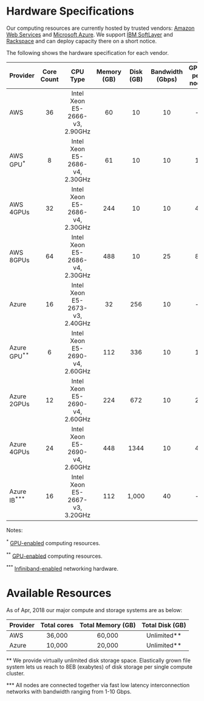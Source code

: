 # Hardware Specifications

Our computing resources are currently hosted by trusted vendors: [Amazon Web Services](http://www.aws.amazon.com) and [Microsoft Azure](http://www.azure.microsoft.com). We support [IBM SoftLayer](http://www.softlayer.com) and [Rackspace](http://www.rackspace.com) and can deploy capacity there on a short notice.

The following shows the hardware specification for each vendor.

| Provider               | Core Count | CPU Type                        | Memory (GB) | Disk (GB) | Bandwidth (Gbps) | GPUs per node  |
| :---------             | :--------: | :-----------------------------: | :---------: | :-------: | :--------------: | :------------: |
| AWS                    | 36         | Intel Xeon E5-2666-v3, 2.90GHz  | 60          | 10        | 10               | -              |
| AWS GPU<sup>*</sup>    | 8          | Intel Xeon E5-2686-v4, 2.30GHz  | 61          | 10        | 10               | 1              |
| AWS 4GPUs              | 32         | Intel Xeon E5-2686-v4, 2.30GHz  | 244         | 10        | 10               | 4              |
| AWS 8GPUs              | 64         | Intel Xeon E5-2686-v4, 2.30GHz  | 488         | 10        | 25               | 8              |
| Azure                  | 16         | Intel Xeon E5-2673-v3, 2.40GHz  | 32          | 256       | 10               | -              |
| Azure GPU<sup>**</sup> | 6          | Intel Xeon E5-2690-v4, 2.60GHz  | 112         | 336       | 10               | 1              |
| Azure 2GPUs            | 12         | Intel Xeon E5-2690-v4, 2.60GHz  | 224         | 672       | 10               | 2              |
| Azure 4GPUs            | 24         | Intel Xeon E5-2690-v4, 2.60GHz  | 448         | 1344      | 10               | 4              |
| Azure IB<sup>***</sup> | 16         | Intel Xeon E5-2667-v3, 3.20GHz  | 112         | 1,000     | 40               | -              |

<!-- 
| Rackspace                   | 32         | Intel Xeon E5-2680-v2, 2.80GHz  | 60          | 50        | 5                | -              |
| Softlayer                   | 16         | Intel Xeon E5-2650-v0, 2.00GHz  | 32          | 25        | 1                | -              |
 -->
Notes:

<sup>*</sup> [GPU-enabled](https://aws.amazon.com/ec2/instance-types/p3/) computing resources.

<sup>**</sup> [GPU-enabled](https://docs.microsoft.com/en-us/azure/virtual-machines/linux/sizes-gpu) computing resources.

<sup>***</sup> [Infiniband-enabled](https://docs.microsoft.com/en-us/azure/virtual-machines/linux/sizes-hpc) networking hardware.


# Available Resources

As of Apr, 2018 our major compute and storage systems are as below:

| Provider   | Total cores | Total Memory (GB) | Total Disk (GB) |
| :--------- | :--------:  | :---------------: | :-------------: |
| AWS        | 36,000      | 60,000            | Unlimited**     |
| Azure      | 10,000      | 20,000            | Unlimited**     |


<!--
| Rackspace  | 6,400       | 12,000            | Unlimited**     | 
| Softlayer  | 3,200       | 6,400             | Unlimited**     |
-->

** We provide virtually unlimited disk storage space. Elastically grown file system lets us reach to 8EB (exabytes) of disk storage per single compute cluster.

*** All nodes are connected together via fast low latency interconnection networks with bandwidth ranging from 1-10 Gbps.
